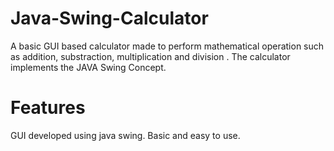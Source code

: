 
# **Java-Swing-Calculator**


 A basic GUI based calculator made to perform mathematical operation such as addition, substraction, multiplication and division . The calculator  implements the JAVA Swing Concept.


# **Features**

 GUI developed using java swing. Basic and easy to use.
